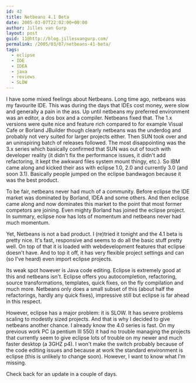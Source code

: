 ```yaml
---
id: 42
title: Netbeans 4.1 Beta
date: 2005-03-07T22:02:00+00:00
author: Jilles van Gurp
layout: post
guid: 11@http://blog.jillesvangurp.com/
permalink: /2005/03/07/netbeans-41-beta/
tags:
  - eclipse
  - IDE
  - IDEA
  - java
  - reviews
  - SLOW
---
```

 I have some mixed feelings about Netbeans. Long time ago, netbeans was my favourite IDE. This was during the days that IDEs cost money, were slow and generally a pain in the ass. Up until netbeans my preferred environment was an editor, a dos box and a compiler. Netbeans fixed that. The 1.x versions were quite nice and feature rich compared to for example Visual Cafe or Borland JBuilder though clearly netbeans was the underdog and probably not very suited for larger projects either. Then SUN took over and an uninspiring batch of releases followed. The most disappointing was the 3.x series which basically confirmed that SUN was out of touch with developer reality (it didn't fix the performance issues, it didn't add refactoring, it kept the awkward files system mount thingy, etc.). So IBM came along and kicked their ass with eclipse 1.0, 2.0 and currently 3.0 (and soon 3.1). Basically people jumped on the eclipse bandwagon because it was the best product.

To be fair, netbeans never had much of a community. Before eclipse the IDE market was dominated by Borland, IDEA and some others. And then eclipse came along and now dominates this market to the point that most former competors are joining. Even mighty Borland has joined the eclipse project. In summary, eclipse now has lots of momentum and netbeans never had much momentum. 

Yet, Netbeans is not a bad product. I (re)tried it tonight and the 4.1 beta is pretty nice. It's fast, responsive and seems to do all the basic stuff pretty well. On top of that it is loaded with webdevelopment features that eclipse doesn't have. And to top it off, it has very flexible project settings and can (so I've heard) even import eclipse projects.

Its weak spot however is Java code editing. Eclipse is extremely good at this and netbeans isn't. Eclipse offers you autocompletion, refactoring, source transformations, templates, quick fixes, on the fly compilation and much more. Netbeans only does a small subset of this (about half the refactorings, hardly any quick fixes), impressive still but eclipse is far ahead in this respect.

However, eclipse has a major problem: it is SLOW. It has severe problems scaling to modestly sized projects. And that is why I decided to give netbeans another chance. I already know the 4.0 series is fast. On my previous work PC (a pentium III 550) it had no trouble managing the projects that currently seem to give eclipse lots of trouble on my newer and much faster desktop (a 3GHZ p4). I won't make the switch probably because of the code editing issues and because at work the standard environment is eclipse (this is unlikely to change soon). However, I want to know what I'm missing. 

Check back for an update in a couple of days. 